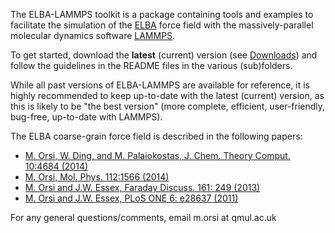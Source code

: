 The ELBA-LAMMPS toolkit is a package containing tools and examples to facilitate the simulation of the [ELBA](http://www.orsi.sems.qmul.ac.uk/elba/index.html) force field with the massively-parallel molecular dynamics software [LAMMPS](http://lammps.sandia.gov).

To get started, download the **latest** (current) version (see [Downloads](https://code.google.com/p/elba-lammps/downloads/list)) and follow the guidelines in the README files in the various (sub)folders.

While all past versions of ELBA-LAMMPS are available for reference, it is highly recommended to keep up-to-date with the latest (current) version, as this is likely to be "the best version" (more complete, efficient, user-friendly, bug-free, up-to-date with LAMMPS).

The ELBA coarse-grain force field is described in the following papers:
  * [M. Orsi, W. Ding, and M. Palaiokostas, J. Chem. Theory Comput. 10:4684 (2014)](http://pubs.acs.org/doi/abs/10.1021/ct500065k)
  * [M. Orsi, Mol. Phys. 112:1566 (2014)](http://www.tandfonline.com/doi/full/10.1080/00268976.2013.844373#.U5VHXSh8dws)
  * [M. Orsi and J.W. Essex, Faraday Discuss. 161: 249 (2013)](http://pubs.rsc.org/en/content/articlelanding/2012/fd/c2fd20110k)
  * [M. Orsi and J.W. Essex, PLoS ONE 6: e28637 (2011)](http://dx.plos.org/10.1371/journal.pone.0028637)

For any general questions/comments, email m.orsi at qmul.ac.uk
